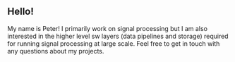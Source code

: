 ## Hello!
My name is Peter! I primarily work on signal processing but I am also interested in the higher level sw layers (data pipelines and storage) required for running signal processing at large scale. Feel free to get in touch with any questions about my projects.
